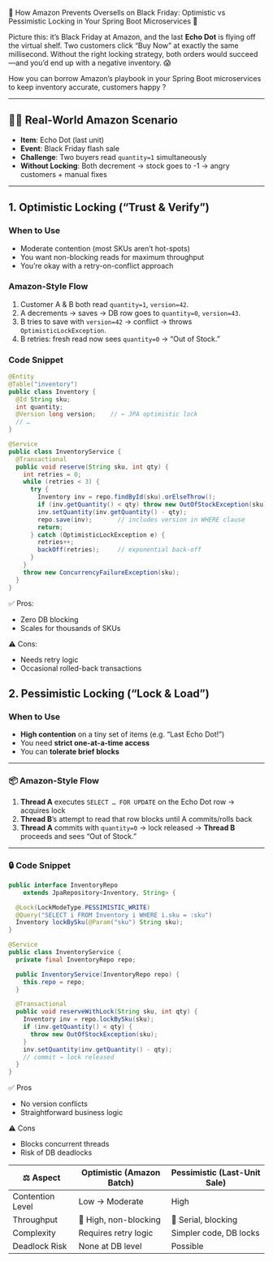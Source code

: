 🚀 How Amazon Prevents Oversells on Black Friday: Optimistic vs Pessimistic Locking in Your Spring Boot Microservices 🚀

Picture this: it’s Black Friday at Amazon, and the last **Echo Dot** is flying off the virtual shelf.
Two customers click “Buy Now” at exactly the same millisecond.
Without the right locking strategy, both orders would succeed—and you’d end up with a negative inventory. 😱

How you can borrow Amazon’s playbook in your Spring Boot microservices to keep inventory accurate, customers happy ?

---

## 🕵️‍♂️ Real-World Amazon Scenario

- **Item**: Echo Dot (last unit)
- **Event**: Black Friday flash sale
- **Challenge**: Two buyers read `quantity=1` simultaneously  
- **Without Locking**: Both decrement → stock goes to -1 → angry customers + manual fixes

---

## 1. Optimistic Locking (“Trust & Verify”)

### When to Use
- Moderate contention (most SKUs aren’t hot-spots)
- You want non-blocking reads for maximum throughput
- You’re okay with a retry-on-conflict approach

### Amazon-Style Flow
1. Customer A & B both read `quantity=1`, `version=42`.  
2. A decrements → saves → DB row goes to `quantity=0`, `version=43`.  
3. B tries to save with `version=42` → conflict → throws `OptimisticLockException`.  
4. B retries: fresh read now sees `quantity=0` → “Out of Stock.”

### Code Snippet
```java
@Entity
@Table("inventory")
public class Inventory {
  @Id String sku;
  int quantity;
  @Version long version;    // ← JPA optimistic lock
  // …
}

@Service
public class InventoryService {
  @Transactional
  public void reserve(String sku, int qty) {
    int retries = 0;
    while (retries < 3) {
      try {
        Inventory inv = repo.findById(sku).orElseThrow();
        if (inv.getQuantity() < qty) throw new OutOfStockException(sku);
        inv.setQuantity(inv.getQuantity() - qty);
        repo.save(inv);       // includes version in WHERE clause
        return;
      } catch (OptimisticLockException e) {
        retries++;
        backOff(retries);     // exponential back-off
      }
    }
    throw new ConcurrencyFailureException(sku);
  }
}
```
✅ Pros: 
- Zero DB blocking
- Scales for thousands of SKUs

⚠️ Cons: 
- Needs retry logic
- Occasional rolled-back transactions





## 2. Pessimistic Locking (“Lock & Load”)

### When to Use
- **High contention** on a tiny set of items (e.g. “Last Echo Dot!”)  
- You need **strict one-at-a-time access**  
- You can **tolerate brief blocks**

---

### 📦 Amazon-Style Flow
1. **Thread A** executes `SELECT … FOR UPDATE` on the Echo Dot row → acquires lock  
2. **Thread B**’s attempt to read that row blocks until A commits/rolls back  
3. **Thread A** commits with `quantity=0` → lock released → **Thread B** proceeds and sees “Out of Stock.”

---

### 🔒 Code Snippet

```java
public interface InventoryRepo 
    extends JpaRepository<Inventory, String> {

  @Lock(LockModeType.PESSIMISTIC_WRITE)
  @Query("SELECT i FROM Inventory i WHERE i.sku = :sku")
  Inventory lockBySku(@Param("sku") String sku);
}

@Service
public class InventoryService {
  private final InventoryRepo repo;

  public InventoryService(InventoryRepo repo) {
    this.repo = repo;
  }

  @Transactional
  public void reserveWithLock(String sku, int qty) {
    Inventory inv = repo.lockBySku(sku);
    if (inv.getQuantity() < qty) {
      throw new OutOfStockException(sku);
    }
    inv.setQuantity(inv.getQuantity() - qty);
    // commit → lock released
  }
}
```

✅ Pros
- No version conflicts
- Straightforward business logic

⚠️ Cons
- Blocks concurrent threads
- Risk of DB deadlocks



| ⚖️ Aspect           | Optimistic (Amazon Batch) | Pessimistic (Last-Unit Sale) |
|---------------------|---------------------------|------------------------------|
| Contention Level    | Low → Moderate            | High                         |
| Throughput          | 🚀 High, non-blocking     | 🐢 Serial, blocking          |
| Complexity          | Requires retry logic      | Simpler code, DB locks       |
| Deadlock Risk       | None at DB level          | Possible                     |


